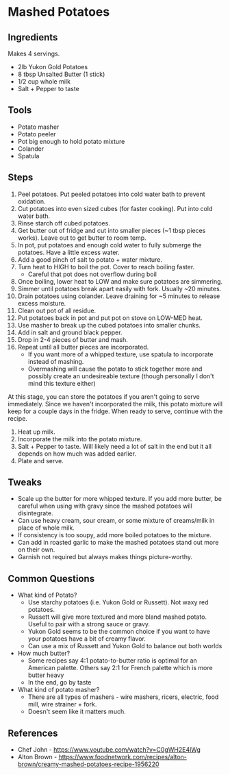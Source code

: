 Mashed Potatoes
======

## Ingredients
Makes 4 servings.
- 2lb Yukon Gold Potatoes
- 8 tbsp Unsalted Butter (1 stick)
- 1/2 cup whole milk
- Salt + Pepper to taste

## Tools
- Potato masher
- Potato peeler
- Pot big enough to hold potato mixture
- Colander
- Spatula

## Steps
1. Peel potatoes. Put peeled potatoes into cold water bath to prevent oxidation.
1. Cut potatoes into even sized cubes (for faster cooking). Put into cold water bath.
1. Rinse starch off cubed potatoes.
1. Get butter out of fridge and cut into smaller pieces (~1 tbsp pieces works). Leave out to get butter to room temp.
1. In pot, put potatoes and enough cold water to fully submerge the potatoes. Have a little excess water.
1. Add a good pinch of salt to potato + water mixture.
1. Turn heat to HIGH to boil the pot. Cover to reach boiling faster.
    * Careful that pot does not overflow during boil
1. Once boiling, lower heat to LOW and make sure potatoes are simmering.
1. Simmer until potatoes break apart easily with fork. Usually ~20 minutes.
1. Drain potatoes using colander. Leave draining for ~5 minutes to release excess moisture.
1. Clean out pot of all residue.
1. Put potatoes back in pot and put pot on stove on LOW-MED heat.
1. Use masher to break up the cubed potatoes into smaller chunks.
1. Add in salt and ground black pepper.
1. Drop in 2-4 pieces of butter and mash.
1. Repeat until all butter pieces are incorporated.
   * If you want more of a whipped texture, use spatula to incorporate instead of mashing.
   * Overmashing will cause the potato to stick together more and possibly create an undesireable texture (though personally I don't mind this texture either)

At this stage, you can store the potatoes if you aren't going to serve immediately. Since we haven't incorporated the milk, this potato mixture will keep for a couple days in the fridge. When ready to serve, continue with the recipe.

1. Heat up milk.
1. Incorporate the milk into the potato mixture.
1. Salt + Pepper to taste. Will likely need a lot of salt in the end but it all depends on how much was added earlier.
1. Plate and serve.

## Tweaks
* Scale up the butter for more whipped texture. If you add more butter, be careful when using with gravy since the mashed potatoes will disintegrate.
* Can use heavy cream, sour cream, or some mixture of creams/milk in place of whole milk.
* If consistency is too soupy, add more boiled potatoes to the mixture.
* Can add in roasted garlic to make the mashed potatoes stand out more on their own.
* Garnish not required but always makes things picture-worthy.

## Common Questions
* What kind of Potato?
   * Use starchy potatoes (i.e. Yukon Gold or Russett). Not waxy red potatoes.
   * Russett will give more textured and more bland mashed potato. Useful to pair with a strong sauce or gravy.
   * Yukon Gold seems to be the common choice if you want to have your potatoes have a bit of creamy flavor.
   * Can use a mix of Russett and Yukon Gold to balance out both worlds
* How much butter?
   * Some recipes say 4:1 potato-to-butter ratio is optimal for an American palette. Others say 2:1 for French palette which is more butter heavy
   * In the end, go by taste
* What kind of potato masher?
   * There are all types of mashers - wire mashers, ricers, electric, food mill, wire strainer + fork.
   * Doesn't seem like it matters much.

## References
- Chef John - https://www.youtube.com/watch?v=C0gWH2E4lWg
- Alton Brown - https://www.foodnetwork.com/recipes/alton-brown/creamy-mashed-potatoes-recipe-1956220
